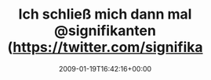 ---
retweeted: false
source: <a href="http://twitter.com" rel="nofollow">Twitter Web Client</a>
entities:
  hashtags: []
  symbols: []
  user_mentions:
  - name: Michael Lindner
    screen_name: signifikanten
    indices:
    - '26'
    - '40'
    id_str: '14629451'
    id: '14629451'
  urls: []
display_text_range:
- '0'
- '44'
favorite_count: '0'
id_str: '1130800934'
truncated: false
retweet_count: '0'
id: '1130800934'
created_at: Mon Jan 19 16:42:16 +0000 2009
favorited: false
full_text: Ich schließ mich dann mal [@signifikanten](https://twitter.com/signifikanten)
  an.
lang: de
tags:
- pesos/twitter
date: '2009-01-19T16:42:16+00:00'
src: https://twitter.com/bascht/status/1130800934
original_url: https://twitter.com/bascht/status/1130800934
type: twitter_tweet
text: Ich schließ mich dann mal [@signifikanten](https://twitter.com/signifikanten)
  an.
title: Ich schließ mich dann mal @signifikanten (https://twitter.com/signifika

---